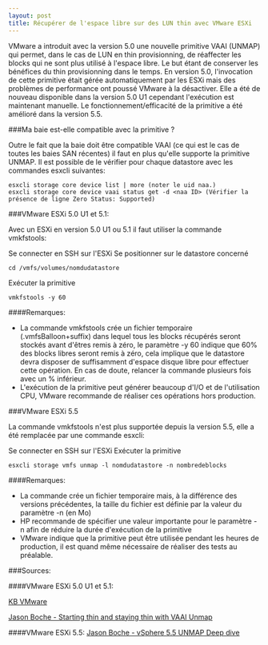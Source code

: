 ```yaml
---
layout: post
title: Récupérer de l'espace libre sur des LUN thin avec VMware ESXi
---
```


VMware a introduit avec la version 5.0 une nouvelle primitive VAAI (UNMAP) qui permet, dans le cas de LUN en thin provisionning, de réaffecter les blocks qui ne sont plus utilisé à l'espace libre. Le but étant de conserver les bénéfices du thin provisionning dans le temps. En version 5.0, l'invocation de cette primitive était gérée automatiquement par les ESXi mais des problèmes de performance ont poussé VMware à la désactiver. Elle a été de nouveau disponible dans la version 5.0 U1 cependant l'exécution est maintenant manuelle. Le fonctionnement/efficacité de la primitive a été amélioré dans la version 5.5.

###Ma baie est-elle compatible avec la primitive ?

Outre le fait que la baie doit être compatible VAAI (ce qui est le cas de toutes les baies SAN récentes) il faut en plus qu'elle supporte la primitive UNMAP. Il est possible de le vérifier pour chaque datastore avec les commandes esxcli suivantes:

```
esxcli storage core device list | more (noter le uid naa.)
esxcli storage core device vaai status get -d <naa ID> (Vérifier la présence de ligne Zero Status: Supported)
```

###VMware ESXi 5.0 U1 et 5.1:

Avec un ESXi en version 5.0 U1 ou 5.1 il faut utiliser la commande vmkfstools:

Se connecter en SSH sur l'ESXi
Se positionner sur le datastore concerné

```
cd /vmfs/volumes/nomdudatastore
```

Exécuter la primitive

```
vmkfstools -y 60
```

####Remarques:

* La commande vmkfstools crée un fichier temporaire (.vmfsBalloon+suffix) dans lequel tous les blocks récupérés seront stockés avant d'êtres remis à zéro, le paramètre -y 60 indique que 60% des blocks libres seront remis à zéro, cela implique que le datastore devra disposer de suffisamment d'espace disque libre pour effectuer cette opération. En cas de doute, relancer la commande plusieurs fois avec un % inférieur.
* L'exécution de la primitive peut générer beaucoup d'I/O et de l'utilisation CPU, VMware recommande de réaliser ces opérations hors production.

###VMware ESXi 5.5

La commande vmkfstools n'est plus supportée depuis la version 5.5, elle a été remplacée par une commande esxcli:

Se connecter en SSH sur l'ESXi
Exécuter la primitive

```
esxcli storage vmfs unmap -l nomdudatastore -n nombredeblocks
```

####Remarques:

* La commande crée un fichier temporaire mais, à la différence des versions précédentes, la taille du fichier est définie par la valeur du paramètre -n (en Mo)
* HP recommande de spécifier une valeur importante pour le paramètre -n afin de réduire la durée d'exécution de la primitive
* VMware indique que la primitive peut être utilisée pendant les heures de production, il est quand même nécessaire de réaliser des tests au préalable.

###Sources:

####VMware ESXi 5.0 U1 et 5.1:

[KB VMware](http://kb.vmware.com/selfservice/microsites/search.do?language=en_US&cmd=displayKC&externalId=2014849)

[Jason Boche - Starting thin and staying thin with VAAI Unmap](http://www.boche.net/blog/index.php/2012/06/28/storage-starting-thin-and-staying-thin-with-vaai-unmap/)

####VMware ESXi 5.5:
[Jason Boche - vSphere 5.5 UNMAP Deep dive](http://www.boche.net/blog/index.php/2013/09/13/vsphere-5-5-unmap-deep-dive/)
